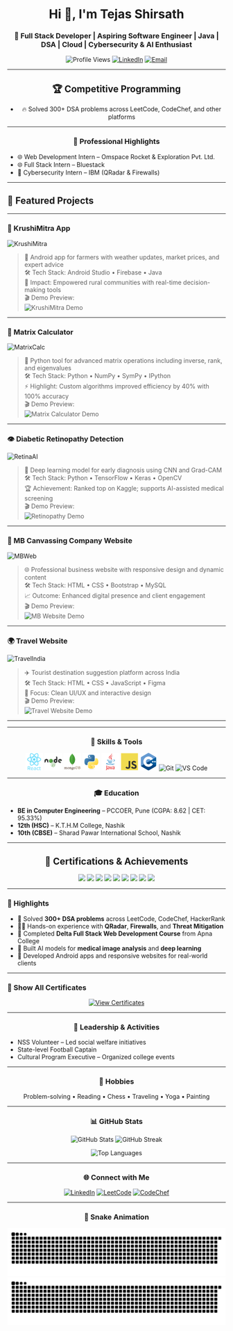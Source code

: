 <h1 align="center">Hi 👋, I'm Tejas Shirsath</h1>
<h3 align="center">🚀 Full Stack Developer | Aspiring Software Engineer | Java | DSA | Cloud | Cybersecurity & AI Enthusiast</h3>

<p align="center">
  <img src="https://komarev.com/ghpvc/?username=Tejass-07&label=Profile%20Views&color=0e75b6&style=flat-square" alt="Profile Views" /> 
  <a href="https://linkedin.com/in/tejasshirath"><img src="https://img.shields.io/badge/LinkedIn-blue?style=flat-square&logo=linkedin&logoColor=white" alt="LinkedIn" /></a>
  <a href="mailto:tejassshir60@gmail.com"><img src="https://img.shields.io/badge/Email-%230E75B6.svg?style=flat-square" alt="Email" /></a>
</p>

---

<h2 align="center">🏆 Competitive Programming</h2>
<ul align="center">
  <li>🔥 Solved 300+ DSA problems across LeetCode, CodeChef, and other platforms</li>
</ul>

---

<h3 align="center">💼 Professional Highlights</h3>
<ul>
  <li>🌐 Web Development Intern – Omspace Rocket & Exploration Pvt. Ltd.</li>
  <li>🌐 Full Stack Intern – Bluestack</li>
  <li>🔐 Cybersecurity Intern – IBM (QRadar & Firewalls)</li>
</ul>

---

## 💼 Featured Projects

---

### 🚜 KrushiMitra App
![KrushiMitra](https://img.shields.io/badge/Farming-Tech-success?style=for-the-badge&logo=android&logoColor=white)
> 📱 Android app for farmers with weather updates, market prices, and expert advice  
> 🛠️ Tech Stack: Android Studio • Firebase • Java  
> 🌾 Impact: Empowered rural communities with real-time decision-making tools  
> 🎬 Demo Preview:  
> ![KrushiMitra Demo](https://your-demo-link.com/krushimitra.gif) <!-- Replace with actual GIF -->

---

### 🧮 Matrix Calculator
![MatrixCalc](https://img.shields.io/badge/Math-AI-blueviolet?style=for-the-badge&logo=python&logoColor=white)
> 🧠 Python tool for advanced matrix operations including inverse, rank, and eigenvalues  
> 🛠️ Tech Stack: Python • NumPy • SymPy • IPython  
> ⚡ Highlight: Custom algorithms improved efficiency by 40% with 100% accuracy  
> 🎬 Demo Preview:  
> ![Matrix Calculator Demo](https://your-demo-link.com/matrixcalc.gif) <!-- Replace with actual GIF -->

---

### 👁️ Diabetic Retinopathy Detection
![RetinaAI](https://img.shields.io/badge/Medical-AI-red?style=for-the-badge&logo=tensorflow&logoColor=white)
> 🧬 Deep learning model for early diagnosis using CNN and Grad-CAM  
> 🛠️ Tech Stack: Python • TensorFlow • Keras • OpenCV  
> 🏆 Achievement: Ranked top on Kaggle; supports AI-assisted medical screening  
> 🎬 Demo Preview:  
> ![Retinopathy Demo](https://your-demo-link.com/retinopathy.gif) <!-- Replace with actual GIF -->

---

### 🏢 MB Canvassing Company Website
![MBWeb](https://img.shields.io/badge/Business-Web-lightgrey?style=for-the-badge&logo=html5&logoColor=white)
> 🌐 Professional business website with responsive design and dynamic content  
> 🛠️ Tech Stack: HTML • CSS • Bootstrap • MySQL  
> 📈 Outcome: Enhanced digital presence and client engagement  
> 🎬 Demo Preview:  
> ![MB Website Demo](https://your-demo-link.com/mbcanvassing.gif) <!-- Replace with actual GIF -->

---

### 🌍 Travel Website
![TravelIndia](https://img.shields.io/badge/Explore-India-brightgreen?style=for-the-badge&logo=javascript&logoColor=white)
> ✈️ Tourist destination suggestion platform across India  
> 🛠️ Tech Stack: HTML • CSS • JavaScript • Figma  
> 🎨 Focus: Clean UI/UX and interactive design  
> 🎬 Demo Preview:  
> ![Travel Website Demo](https://your-demo-link.com/travelindia.gif) <!-- Replace with actual GIF -->

---


---

<h3 align="center">🚀 Skills & Tools</h3>
<p align="center">
  <img src="https://raw.githubusercontent.com/devicons/devicon/master/icons/react/react-original-wordmark.svg" alt="React" width="40" height="40"/>
  <img src="https://raw.githubusercontent.com/devicons/devicon/master/icons/nodejs/nodejs-original-wordmark.svg" alt="Node.js" width="40" height="40"/>
  <img src="https://raw.githubusercontent.com/devicons/devicon/master/icons/mongodb/mongodb-original-wordmark.svg" alt="MongoDB" width="40" height="40"/>
  <img src="https://raw.githubusercontent.com/devicons/devicon/master/icons/python/python-original.svg" alt="Python" width="40" height="40"/>
  <img src="https://raw.githubusercontent.com/devicons/devicon/master/icons/java/java-original-wordmark.svg" alt="Java" width="40" height="40"/>
  <img src="https://raw.githubusercontent.com/devicons/devicon/master/icons/javascript/javascript-original.svg" alt="JavaScript" width="40" height="40"/>
  <img src="https://raw.githubusercontent.com/devicons/devicon/master/icons/cplusplus/cplusplus-original.svg" alt="C++" width="40" height="40"/>
  <img src="https://img.icons8.com/color/48/000000/git.png" alt="Git" width="40" height="40"/>
  <img src="https://img.icons8.com/color/48/000000/visual-studio-code-2019.png" alt="VS Code" width="40" height="40"/>
</p>

---

<h3 align="center">🎓 Education</h3>
<ul>
  <li><strong>BE in Computer Engineering</strong> – PCCOER, Pune (CGPA: 8.62 | CET: 95.33%)</li>
  <li><strong>12th (HSC)</strong> – K.T.H.M College, Nashik</li>
  <li><strong>10th (CBSE)</strong> – Sharad Pawar International School, Nashik</li>
</ul>

---

<h2 align="center">🏅 Certifications & Achievements</h2>

<p align="center">
  <img src="https://img.shields.io/badge/Java%20Training-IIT%20Bombay-blue?style=for-the-badge&logo=java&logoColor=white" />
  <img src="https://img.shields.io/badge/C%20Training-IIT%20Bombay-blue?style=for-the-badge&logo=c&logoColor=white" />
  <img src="https://img.shields.io/badge/RDBMS-IIT%20Bombay-blue?style=for-the-badge&logo=mysql&logoColor=white" />
  <img src="https://img.shields.io/badge/LaTeX-IIT%20Bombay-blue?style=for-the-badge&logo=latex&logoColor=white" />
  <img src="https://img.shields.io/badge/SQL-Oracle%20Academy-orange?style=for-the-badge&logo=oracle&logoColor=white" />
  <img src="https://img.shields.io/badge/Full%20Stack%20Web%20Dev-Apna%20College-green?style=for-the-badge&logo=react&logoColor=white" />
  <img src="https://img.shields.io/badge/Android%20Development-MITU-yellow?style=for-the-badge&logo=android&logoColor=white" />
  <img src="https://img.shields.io/badge/Advanced%20Python-LinkedIn%20Learning-purple?style=for-the-badge&logo=python&logoColor=white" />
  <img src="https://img.shields.io/badge/Cybersecurity%20Internship-IBM-black?style=for-the-badge&logo=ibm&logoColor=white" />
</p>

---

### 📜 Highlights

- 🧠 Solved **300+ DSA problems** across LeetCode, CodeChef, HackerRank  
- 🧑‍💻 Hands-on experience with **QRadar**, **Firewalls**, and **Threat Mitigation**  
- 🧾 Completed **Delta Full Stack Web Development Course** from Apna College  
- 🧬 Built AI models for **medical image analysis** and **deep learning**  
- 📱 Developed Android apps and responsive websites for real-world clients

---

### 🔗 Show All Certificates

<p align="center">
  <a href="https://your-certificate-link.com" target="_blank">
    <img src="https://img.shields.io/badge/View%20All%20Certificates-Click%20Here-blueviolet?style=for-the-badge&logo=google-drive&logoColor=white" alt="View Certificates" />
  </a>
</p>

---

<h3 align="center">🌟 Leadership & Activities</h3>
<ul>
  <li>NSS Volunteer – Led social welfare initiatives</li>
  <li>State-level Football Captain</li>
  <li>Cultural Program Executive – Organized college events</li>
</ul>

---

<h3 align="center">🎯 Hobbies</h3>
<p align="center">Problem-solving • Reading • Chess • Traveling • Yoga • Painting</p>

---

<h3 align="center">📊 GitHub Stats</h3>
<div align="center">
  <img src="https://github-readme-stats.vercel.app/api?username=Tejass-07&show_icons=true&theme=tokyonight&locale=en" alt="GitHub Stats" width="45%"/>
<img src="https://github-readme-streak-stats.herokuapp.com/?user=Tejass-07&theme=tokyonight" alt="GitHub Streak" width="45%"/>
</div>
<p align="center">
  <img src="https://github-readme-stats.vercel.app/api/top-langs?username=Tejass-07&show_icons=true&locale=en&layout=compact&theme=tokyonight" alt="Top Languages" width="45%"/>
</p>

---

<h3 align="center">🌐 Connect with Me</h3>
<p align="center">
  <a href="https://linkedin.com/in/tejasshirath" target="blank"><img src="https://img.shields.io/badge/LinkedIn-blue?logo=linkedin&logoColor=white&style=for-the-badge" alt="LinkedIn" /></a>
  <a href="https://leetcode.com/Tejass-07" target="blank"><img src="https://img.shields.io/badge/LeetCode-gray?logo=leetcode&logoColor=white&style=for-the-badge" alt="LeetCode" /></a>
  <a href="https://www.codechef.com/users/Tejass-07" target="blank"><img src="https://img.shields.io/badge/CodeChef-orange?logo=codechef&logoColor=white&style=for-the-badge" alt="CodeChef" /></a>
</p>

---

<h3 align="center">🐍 Snake Animation</h3>
<p align="center">
  <img src="https://github.com/shubhamshinde6762/shubhamshinde6762/blob/output/github-snake.svg#gh-light-mode-only" alt="Snake Animation Light Mode" />
  <img src="https://github.com/shubhamshinde6762/shubhamshinde6762/blob/output/github-snake-dark.svg#gh-dark-mode-only" alt="Snake Animation Dark Mode" />
</p>
